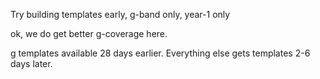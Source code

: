 Try building templates early, g-band only, year-1 only

ok, we do get better g-coverage here.

g templates available 28 days earlier. Everything else gets templates 2-6 days later.
